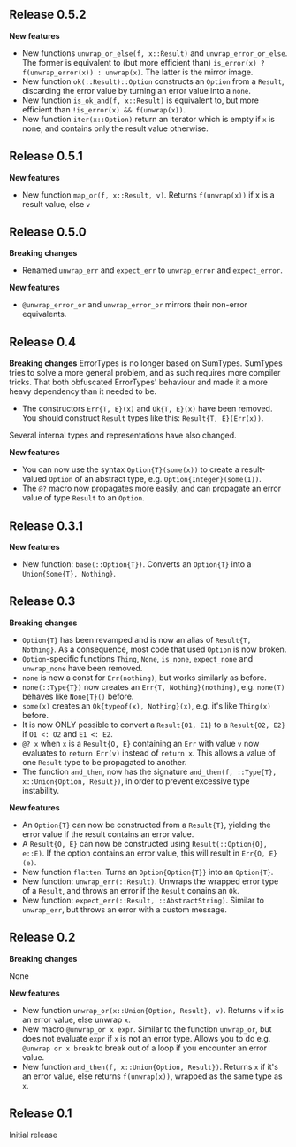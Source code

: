 ## Release 0.5.2
__New features__
* New functions `unwrap_or_else(f, x::Result)` and `unwrap_error_or_else`.
  The former is equivalent to (but more efficient than)
  `is_error(x) ? f(unwrap_error(x)) : unwrap(x)`. The latter is the mirror image.
* New function `ok(::Result)::Option` constructs an `Option` from a `Result`,
  discarding the error value by turning an error value into a `none`.
* New function `is_ok_and(f, x::Result)` is equivalent to, but more efficient
  than `!is_error(x) && f(unwrap(x))`.
* New function `iter(x::Option)` return an iterator which is empty if `x` is
  none, and contains only the result value otherwise.

## Release 0.5.1
__New features__
* New function `map_or(f, x::Result, v)`. Returns `f(unwrap(x))` if x is a result value, else `v`

## Release 0.5.0

__Breaking changes__
* Renamed `unwrap_err` and `expect_err` to `unwrap_error` and `expect_error`.

__New features__
* `@unwrap_error_or` and `unwrap_error_or` mirrors their non-error equivalents.

## Release 0.4
__Breaking changes__
ErrorTypes is no longer based on SumTypes. SumTypes tries to solve a more general problem, and as such requires more compiler tricks. That both obfuscated ErrorTypes' behaviour and made it a more heavy dependency than it needed to be.

* The constructors `Err{T, E}(x)` and `Ok{T, E}(x)` have been removed. You should construct `Result` types like this: `Result{T, E}(Err(x))`.

Several internal types and representations have also changed.

__New features__
* You can now use the syntax `Option{T}(some(x))` to create a result-valued `Option` of an abstract type, e.g. `Option{Integer}(some(1))`.
* The `@?` macro now propagates more easily, and can propagate an error value of type `Result` to an `Option`.

## Release 0.3.1

__New features__
* New function: `base(::Option{T})`. Converts an `Option{T}` into a `Union{Some{T}, Nothing}`.

## Release 0.3
__Breaking changes__

* `Option{T}` has been revamped and is now an alias of `Result{T, Nothing}`. As a consequence, most code that used `Option` is now broken.
* `Option`-specific functions `Thing`, `None`, `is_none`, `expect_none` and `unwrap_none` have been removed.
* `none` is now a const for `Err(nothing)`, but works similarly as before.
* `none(::Type{T})` now creates an `Err{T, Nothing}(nothing)`, e.g. `none(T)` behaves like `None{T}()` before.
* `some(x)` creates an `Ok{typeof(x), Nothing}(x)`, e.g. it's like `Thing(x)` before.
* It is now ONLY possible to convert a `Result{O1, E1}` to a `Result{O2, E2}` if `O1 <: O2` and `E1 <: E2`.
* `@? x` when `x` is a `Result{O, E}` containing an `Err` with value `v` now evaluates to `return Err(v)` instead of `return x`. This allows a value of one `Result` type to be propagated to another.
* The function `and_then`, now has the signature `and_then(f, ::Type{T}, x::Union{Option, Result})`, in order to prevent excessive type instability.

__New features__

* An `Option{T}` can now be constructed from a `Result{T}`, yielding the error value if the result contains an error value.
* A `Result{O, E}` can now be constructed using `Result(::Option{O}, e::E)`. If the option contains an error value, this will result in `Err{O, E}(e)`.
* New function `flatten`. Turns an `Option{Option{T}}` into an `Option{T}`.
* New function: `unwrap_err(::Result)`. Unwraps the wrapped error type of a `Result`, and throws an error if the `Result` conains an `Ok`.
* New function: `expect_err(::Result, ::AbstractString)`. Similar to `unwrap_err`, but throws an error with a custom message.

## Release 0.2
__Breaking changes__

None

__New features__

* New function `unwrap_or(x::Union{Option, Result}, v)`. Returns `v` if `x` is an error value, else unwrap `x`.
* New macro `@unwrap_or x expr`. Similar to the function `unwrap_or`, but does not evaluate `expr` if `x` is not an error type. Allows you to do e.g. `@unwrap or x break` to break out of a loop if you encounter an error value.
* New function `and_then(f, x::Union{Option, Result})`. Returns `x` if it's an error value, else returns `f(unwrap(x))`, wrapped as the same type as `x`.

## Release 0.1
Initial release
